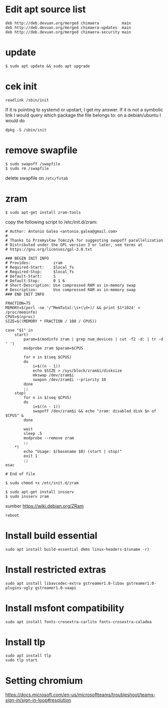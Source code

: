 # Edit apt source list
```
deb http://deb.devuan.org/merged chimaera          main
deb http://deb.devuan.org/merged chimaera-updates  main
deb http://deb.devuan.org/merged chimaera-security main
```
# update
```
$ sudo apt update && sudo apt upgrade
```
# cek init
```
readlink /sbin/init
```
If it is pointing to systemd or upstart, I get my answer. If it is not a symbolic link I would query which package the file belongs to: on a debian/ubuntu I would do
```
dpkg -S /sbin/init
```
# remove swapfile
```
$ sudo swapoff /swapfile
$ sudo rm /swapfile
```
delete swapfile on `/etc/fstab`
# zram
```
$ sudo apt-get install zram-tools 
```
copy the following script to /etc/init.d/zram:
```
# Author: Antonio Galea <antonio.galea@gmail.com>
#
# Thanks to Przemysław Tomczyk for suggesting swapoff parallelization
# Distributed under the GPL version 3 or later, see terms at
# https://gnu.org/licenses/gpl-3.0.txt

### BEGIN INIT INFO
# Provides:          zram
# Required-Start:    $local_fs
# Required-Stop:     $local_fs
# Default-Start:     S
# Default-Stop:      0 1 6
# Short-Description: Use compressed RAM as in-memory swap
# Description:       Use compressed RAM as in-memory swap
### END INIT INFO

FRACTION=75
MEMORY=$(perl -ne '/^MemTotal:\s+(\d+)/ && print $1*1024' < /proc/meminfo)
CPUS=$(nproc)
SIZE=$((MEMORY * FRACTION / 100 / CPUS))

case "$1" in
    start)
        param=$(modinfo zram | grep num_devices | cut -f2 -d: | tr -d ' ')
        modprobe zram $param=$CPUS

        for n in $(seq $CPUS)
        do
            i=$((n - 1))
            echo $SIZE > /sys/block/zram$i/disksize
            mkswap /dev/zram$i
            swapon /dev/zram$i --priority 10
        done
        ;;
    stop)
        for n in $(seq $CPUS)
        do
            i=$((n - 1))
            swapoff /dev/zram$i && echo "zram: disabled disk $n of $CPUS" &
        done

        wait
        sleep .5
        modprobe --remove zram
        ;;
    *)
        echo "Usage: $(basename $0) (start | stop)"
        exit 1
        ;;
esac

# End of file
```
```
$ sudo chmod +x /etc/init.d/zram
```
```
$ sudo apt-get install insserv
$ sudo insserv zram
```
sumber https://wiki.debian.org/ZRam
```
reboot
```
# Install build essential
```
sudo apt install build-essential dkms linux-headers-$(uname -r)
```
# Install restricted extras
```
sudo apt install libavcodec-extra gstreamer1.0-libav gstreamer1.0-plugins-ugly gstreamer1.0-vaapi
```
# Install msfont compatibility
```
sudo apt install fonts-crosextra-carlito fonts-crosextra-caladea
```
# Install tlp
```
sudo apt install tlp
sudo tlp start
```
# Setting chromium
https://docs.microsoft.com/en-us/microsoftteams/troubleshoot/teams-sign-in/sign-in-loop#resolution
